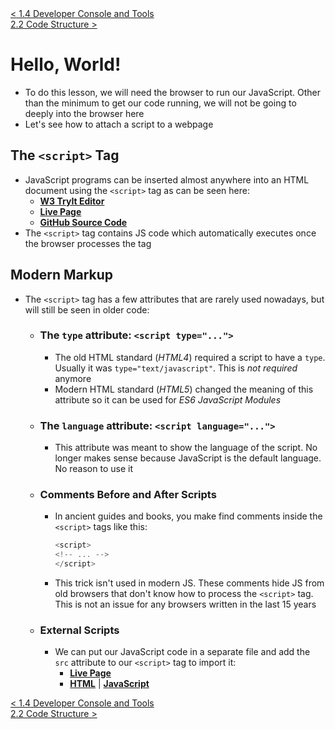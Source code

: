 <div>
    <a href="../chapter-1/1.4-developer-console.md">< 1.4 Developer Console and Tools</a>
</div>
<div>
    <a href="./2.2-code-structure.md"> 2.2 Code Structure ></a>
</div>

# Hello, World!

- To do this lesson, we will need the browser to run our JavaScript. Other than the minimum to get our code running, we will not be going to deeply into the browser here
- Let's see how to attach a script to a webpage

## **The `<script>` Tag**

- JavaScript programs can be inserted almost anywhere into an HTML document using the `<script>` tag as can be seen here:
  - <a href="https://www.w3schools.com/code/tryit.asp?filename=GQ8IX4MAKYSC">**W3 TryIt Editor**</a>
  - <a href="https://mjshuff23.github.io/javascript.info/2.1-hello-world.html">**Live Page**</a>
  - <a href="./2.1-hello-world.html">**GitHub Source Code**</a>
- The `<script>` tag contains JS code which automatically executes once the browser processes the tag

## **Modern Markup**

- The `<script>` tag has a few attributes that are rarely used nowadays, but will still be seen in older code:
  - ### **The `type` attribute: `<script type="...">`**
    - The old HTML standard (_HTML4_) required a script to have a `type`. Usually it was `type="text/javascript"`. This is _not required_ anymore
    - Modern HTML standard (_HTML5_) changed the meaning of this attribute so it can be used for _ES6 JavaScript Modules_
  - ### **The `language` attribute: `<script language="...">`**
    - This attribute was meant to show the language of the script. No longer makes sense because JavaScript is the default language. No reason to use it
  - ### **Comments Before and After Scripts**
    - In ancient guides and books, you make find comments inside the `<script>` tags like this:
      ```javascript
      <script>
      <!-- ... -->
      </script>
      ```
    - This trick isn't used in modern JS. These comments hide JS from old browsers that don't know how to process the `<script>` tag. This is not an issue for any browsers written in the last 15 years
  - ### **External Scripts**
    - We can put our JavaScript code in a separate file and add the `src` attribute to our `<script>` tag to import it:
      - <a href="https://mjshuff23.github.io/javascript.info/2.1-hello-world-02.html">**Live Page**</a>
      - <a href="../2.1-hello-world-02.html">**HTML**</a> | <a href="../2.1-hello-world-02.js">**JavaScript**</a>

<div>
    <a href="../chapter-1/1.4-developer-console.md">< 1.4 Developer Console and Tools</a>
</div>
<div>
    <a href="./2.2-code-structure.md"> 2.2 Code Structure ></a>
</div>
